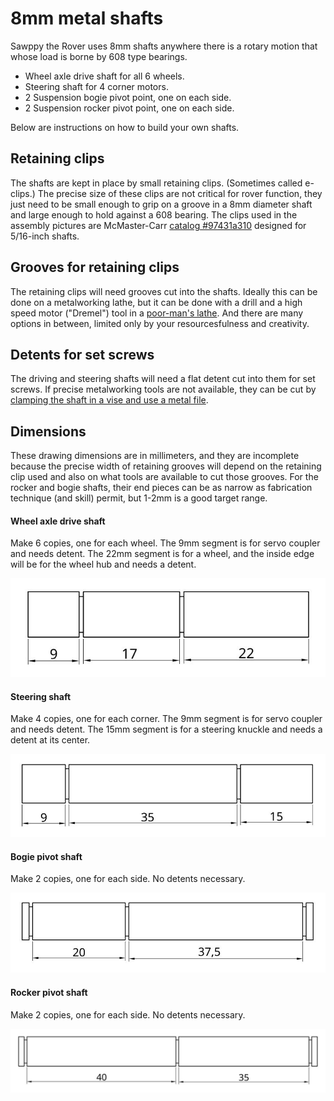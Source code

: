 # 8mm metal shafts

Sawppy the Rover uses 8mm shafts anywhere there is a rotary motion that whose load is borne by 608 type bearings.
* Wheel axle drive shaft for all 6 wheels.
* Steering shaft for 4 corner motors.
* 2 Suspension bogie pivot point, one on each side.
* 2 Suspension rocker pivot point, one on each side.

Below are instructions on how to build your own shafts.

## Retaining clips

The shafts are kept in place by small retaining clips. (Sometimes called e-clips.) The precise size of these clips
are not critical for rover function, they just need to be small enough to grip on a groove in a 8mm diameter shaft
and large enough to hold against a 608 bearing. The clips used in the assembly pictures are McMaster-Carr
[catalog #97431a310](https://www.mcmaster.com/#97431a310) designed for 5/16-inch shafts.

## Grooves for retaining clips

The retaining clips will need grooves cut into the shafts. Ideally this can be done on a metalworking lathe, but
it can be done with a drill and a high speed motor ("Dremel") tool in a [poor-man's lathe](https://newscrewdriver.com/2018/05/18/poor-mans-lathe-cutting-a-steering-shaft-with-drill-and-dremel/).
And there are many options in between, limited only by your resourcesfulness and creativity.

## Detents for set screws

The driving and steering shafts will need a flat detent cut into them for set screws. If precise metalworking
tools are not available, they can be cut by [clamping the shaft in a vise and use a metal file](https://newscrewdriver.com/2018/06/20/improve-motor-shafts-with-larger-flatter-detents-and-apply-loctite-to-set-screws/).

## Dimensions

These drawing dimensions are in millimeters, and they are incomplete because the precise width of retaining grooves
will depend on the retaining clip used and also on what tools are available to cut those grooves. For the rocker and bogie
shafts, their end pieces can be as narrow as fabrication technique (and skill) permit, but 1-2mm is a good target range.

#### Wheel axle drive shaft

Make 6 copies, one for each wheel. The 9mm segment is for servo coupler and needs detent. The 22mm segment is
for a wheel, and the inside edge will be for the wheel hub and needs a detent.

![Drive shaft dimensions](images/DriveShaft.JPG)

#### Steering shaft

Make 4 copies, one for each corner. The 9mm segment is for servo coupler and needs detent. The 15mm segment is
for a steering knuckle and needs a detent at its center.

![Steer shaft dimensions](images/SteerShaft.JPG)

#### Bogie pivot shaft

Make 2 copies, one for each side. No detents necessary.

![Bogie shaft dimensions](images/BogieShaft.JPG)

#### Rocker pivot shaft

Make 2 copies, one for each side. No detents necessary.

![Rocker shaft dimensions](images/RockerShaft.JPG)
